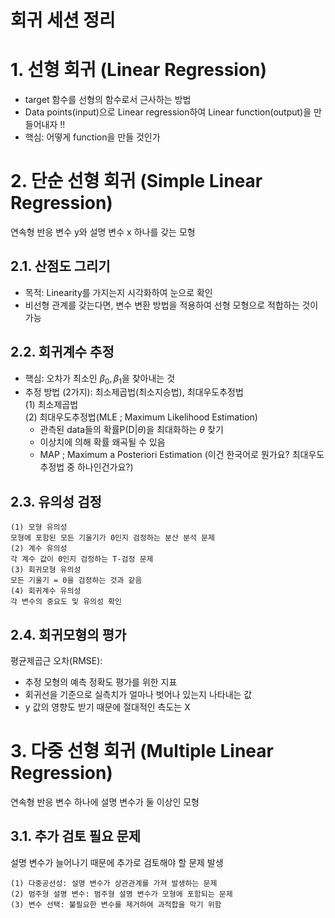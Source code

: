 # 회귀 세션 정리

# __1. 선형 회귀 (Linear Regression)__
* target 함수를 선형의 함수로서 근사하는 방법     
* Data points(input)으로 Linear regression하여 Linear function(output)을 만들어내자 !!    
* 핵심: 어떻게 function을 만들 것인가     


# __2. 단순 선형 회귀 (Simple Linear Regression)__
연속형 반응 변수 y와 설명 변수 x 하나를 갖는 모형

## __2.1. 산점도 그리기__
* 목적: Linearity를 가지는지 시각화하여 눈으로 확인
* 비선형 관계를 갖는다면, 변수 변환 방법을 적용하여 선형 모형으로 적합하는 것이 가능

## __2.2. 회귀계수 추정__
* 핵심: 오차가 최소인 $\beta_0, \beta_1$을 찾아내는 것
* 추정 방법 (2가지): 최소제곱법(최소지승법), 최대우도추정법   
(1) 최소제곱법   
(2) 최대우도추정법(MLE ; Maximum Likelihood Estimation)
    * 관측된 data들의 확률P(D|$\theta$)을 최대화하는 $\theta$ 찾기 
    * 이상치에 의해 확률 왜곡될 수 있음
    * MAP ; Maximum a Posteriori Estimation (이건 한국어로 뭔가요? 최대우도추정법 중 하나인건가요?)

## __2.3. 유의성 검정__
    (1) 모형 유의성    
    모형에 포함된 모든 기울기가 0인지 검정하는 분산 분석 문제   
    (2) 계수 유의성    
    각 계수 값이 0인지 검정하는 T-검정 문제    
    (3) 회귀모형 유의성    
    모든 기울기 = 0을 검정하는 것과 같음   
    (4) 회귀계수 유의성    
    각 변수의 중요도 및 유의성 확인

## __2.4. 회귀모형의 평가__
평균제곱근 오차(RMSE):    
* 추정 모형의 예측 정확도 평가를 위한 지표     
* 회귀선을 기준으로 실측치가 얼마나 벗어나 있는지 나타내는 값   
* y 값의 영향도 받기 때문에 절대적인 측도는 X


# __3. 다중 선형 회귀 (Multiple Linear Regression)__
연속형 반응 변수 하나에 설명 변수가 둘 이상인 모형

## __3.1. 추가 검토 필요 문제__

설명 변수가 늘어나기 때문에 추가로 검토해야 할 문제 발생    

    (1) 다중공선성: 설명 변수가 상관관계를 가져 발생하는 문제   
    (2) 범주형 설명 변수: 범주형 설명 변수가 모형에 포함되는 문제   
    (3) 변수 선택: 불필요한 변수를 제거하여 과적합을 막기 위함